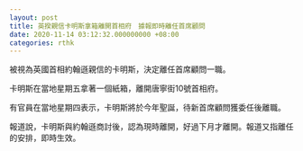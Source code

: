 ```yaml
---
layout: post
title: 英揆親信卡明斯拿箱離開首相府　據報即時離任首席顧問
date: 2020-11-14 03:12:32.000000000 +08:00
categories: rthk
---
```


被視為英國首相約翰遜親信的卡明斯，決定離任首席顧問一職。

卡明斯在當地星期五拿著一個紙箱，離開唐寧街10號首相府。

有官員在當地星期四表示，卡明斯將於今年聖誕，待新首席顧問獲委任後離職。

報道說，卡明斯與約翰遜商討後，認為現時離開，好過下月才離開。報道又指離任的安排，即時生效。
